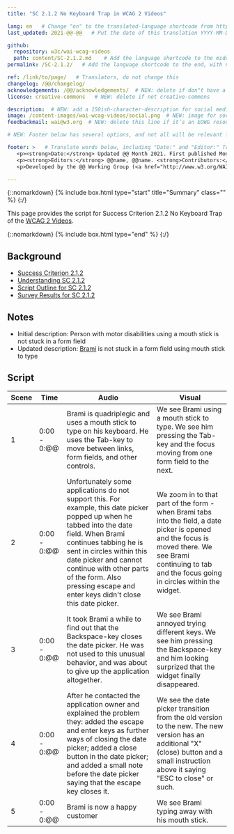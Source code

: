 ```yaml
---
title: "SC 2.1.2 No Keyboard Trap in WCAG 2 Videos"

lang: en   # Change "en" to the translated-language shortcode from https://www.iana.org/assignments/language-subtag-registry/language-subtag-registry
last_updated: 2021-@@-@@   # Put the date of this translation YYYY-MM-DD (with month in the middle)

github:
  repository: w3c/wai-wcag-videos
  path: content/SC-2.1.2.md    # Add the language shortcode to the middle of the filename, for example: content/index.fr.md
permalink: /SC-2.1.2/   # Add the language shortcode to the end, with no slash at end, for example: /link/to/page/fr

ref: /link/to/page/   # Translators, do not change this
changelog: /@@/changelog/
acknowledgements: /@@/acknowledgements/  # NEW: delete if don"t have a separate acknowledgements page. And delete it in the footer below.
license: creative-commons   # NEW: delete if not creative-commons

description:  # NEW: add a 150ish-character-description for social media   # translate the description
image: /content-images/wai-wcag-videos/social.png  # NEW: image for social media
feedbackmail: wai@w3.org  # NEW: delete this line if it’s an EOWG resource (the default is wai-eo-editors@w3.org)

# NEW: Footer below has several options, and not all will be relevant for specific pages. (Ask Shawn if questions.)

footer: >   # Translate words below, including "Date:" and "Editor:" Translate the Working Group name. Leave the Working Group acronym in English. Do *not* change the dates in the footer below.
   <p><strong>Date:</strong> Updated @@ Month 2021. First published Month 20@@. CHANGELOG.</p>
   <p><strong>Editors:</strong> @@name, @@name. <strong>Contributors:</strong> @@name, @@name, and <a href=”https://www.w3.org/groups/wg/@@wg/participants”>participants of the @@WG</a>. ACKNOWLEDGEMENTS lists contributors and credits.</p>
   <p>Developed by the @@ Working Group (<a href="http://www.w3.org/WAI/@@/">@@WG</a>). Developed as part of the <a href="https://www.w3.org/WAI/@@/">WAI-@@ project</a>, @@co-funded by the European Commission.</p>

---
```


{::nomarkdown}
{% include box.html type="start" title="Summary" class="" %}
{:/}

This page provides the script for Success Criterion 2.1.2 No Keyboard Trap of the [WCAG 2 Videos](https://wai-wcag-videos.netlify.app/overview/).

{::nomarkdown}
{% include box.html type="end" %}
{:/}

## Background

* [Success Criterion 2.1.2](https://www.w3.org/TR/WCAG22/#no-keyboard-trap)
* [Understanding SC 2.1.2](https://www.w3.org/WAI/WCAG22/Understanding/no-keyboard-trap.html)
* [Script Outline for SC 2.1.2](https://www.w3.org/WAI/EO/wiki/Video-Based_Resources/WCAG_Requirements#SC2-1-2)
* [Survey Results for SC 2.1.2](https://www.w3.org/2002/09/wbs/35532/Videos_WCAG_Squirrel/results#xSC212)

## Notes

* Initial description: Person with motor disabilities using a mouth stick is not stuck in a form field
* Updated description: [Brami](https://wai-wcag-videos.netlify.app/overview/#brami-he) is not stuck in a form field using mouth stick to type

## Script

| Scene | Time | Audio | Visual |
| ----- | ---- | ----- | ------ |
| 1 | 0:00 - 0:@@ | Brami is quadriplegic and uses a mouth stick to type on his keyboard. He uses the Tab-key to move between links, form fields, and other controls. | We see Brami using a mouth stick to type. We see him pressing the Tab-key and the focus moving from one form field to the next. |
| 2 | 0:00 - 0:@@ | Unfortunately some applications do not support this. For example, this date picker popped up when he tabbed into the date field. When Brami continues tabbing he is sent in circles within this date picker and cannot continue with other parts of the form. Also pressing escape and enter keys didn't close this date picker. | We zoom in to that part of the form - when Brami tabs into the field, a date picker is opened and the focus is moved there. We see Brami continuing to tab and the focus going in circles within the widget. |
| 3 | 0:00 - 0:@@ | It took Brami a while to find out that the Backspace-key closes the date picker. He was not used to this unusual behavior, and was about to give up the application altogether. | We see Brami annoyed trying different keys. We see him pressing the Backspace-key and him looking surprized that the widget finally disappeared. |
| 4 | 0:00 - 0:@@ | After he contacted the application owner and explained the problem they: added the escape and enter keys as further ways of closing the date picker; added a close button in the date picker; and added a small note before the date picker saying that the escape key closes it. | We see the date picker transition from the old version to the new. The new version has an additional "X" (close) button and a small instruction above it saying "ESC to close" or such. |
| 5 | 0:00 - 0:@@ | Brami is now a happy customer | We see Brami typing away with his mouth stick. |
